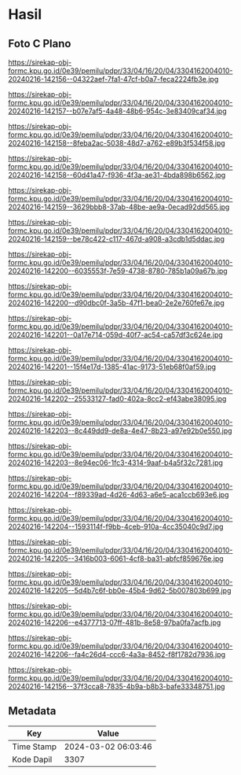 # Hasil

## Foto C Plano

https://sirekap-obj-formc.kpu.go.id/0e39/pemilu/pdpr/33/04/16/20/04/3304162004010-20240216-142156--04322aef-7fa1-47cf-b0a7-feca2224fb3e.jpg

https://sirekap-obj-formc.kpu.go.id/0e39/pemilu/pdpr/33/04/16/20/04/3304162004010-20240216-142157--b07e7af5-4a48-48b6-954c-3e83409caf34.jpg

https://sirekap-obj-formc.kpu.go.id/0e39/pemilu/pdpr/33/04/16/20/04/3304162004010-20240216-142158--8feba2ac-5038-48d7-a762-e89b3f534f58.jpg

https://sirekap-obj-formc.kpu.go.id/0e39/pemilu/pdpr/33/04/16/20/04/3304162004010-20240216-142158--60d41a47-f936-4f3a-ae31-4bda898b6562.jpg

https://sirekap-obj-formc.kpu.go.id/0e39/pemilu/pdpr/33/04/16/20/04/3304162004010-20240216-142159--3629bbb8-37ab-48be-ae9a-0ecad92dd565.jpg

https://sirekap-obj-formc.kpu.go.id/0e39/pemilu/pdpr/33/04/16/20/04/3304162004010-20240216-142159--be78c422-c117-467d-a908-a3cdb1d5ddac.jpg

https://sirekap-obj-formc.kpu.go.id/0e39/pemilu/pdpr/33/04/16/20/04/3304162004010-20240216-142200--6035553f-7e59-4738-8780-785b1a09a67b.jpg

https://sirekap-obj-formc.kpu.go.id/0e39/pemilu/pdpr/33/04/16/20/04/3304162004010-20240216-142200--d90dbc0f-3a5b-47f1-bea0-2e2e760fe67e.jpg

https://sirekap-obj-formc.kpu.go.id/0e39/pemilu/pdpr/33/04/16/20/04/3304162004010-20240216-142201--0a17e714-059d-40f7-ac54-ca57df3c624e.jpg

https://sirekap-obj-formc.kpu.go.id/0e39/pemilu/pdpr/33/04/16/20/04/3304162004010-20240216-142201--15f4e17d-1385-41ac-9173-51eb68f0af59.jpg

https://sirekap-obj-formc.kpu.go.id/0e39/pemilu/pdpr/33/04/16/20/04/3304162004010-20240216-142202--25533127-fad0-402a-8cc2-ef43abe38095.jpg

https://sirekap-obj-formc.kpu.go.id/0e39/pemilu/pdpr/33/04/16/20/04/3304162004010-20240216-142203--8c449dd9-de8a-4e47-8b23-a97e92b0e550.jpg

https://sirekap-obj-formc.kpu.go.id/0e39/pemilu/pdpr/33/04/16/20/04/3304162004010-20240216-142203--8e94ec06-1fc3-4314-9aaf-b4a5f32c7281.jpg

https://sirekap-obj-formc.kpu.go.id/0e39/pemilu/pdpr/33/04/16/20/04/3304162004010-20240216-142204--f89339ad-4d26-4d63-a6e5-aca1ccb693e6.jpg

https://sirekap-obj-formc.kpu.go.id/0e39/pemilu/pdpr/33/04/16/20/04/3304162004010-20240216-142204--1593114f-f9bb-4ceb-910a-4cc35040c9d7.jpg

https://sirekap-obj-formc.kpu.go.id/0e39/pemilu/pdpr/33/04/16/20/04/3304162004010-20240216-142205--3416b003-6061-4cf8-ba31-abfcf859676e.jpg

https://sirekap-obj-formc.kpu.go.id/0e39/pemilu/pdpr/33/04/16/20/04/3304162004010-20240216-142205--5d4b7c6f-bb0e-45b4-9d62-5b007803b699.jpg

https://sirekap-obj-formc.kpu.go.id/0e39/pemilu/pdpr/33/04/16/20/04/3304162004010-20240216-142206--e4377713-07ff-481b-8e58-97ba0fa7acfb.jpg

https://sirekap-obj-formc.kpu.go.id/0e39/pemilu/pdpr/33/04/16/20/04/3304162004010-20240216-142206--fa4c26d4-ccc6-4a3a-8452-f8f1782d7936.jpg

https://sirekap-obj-formc.kpu.go.id/0e39/pemilu/pdpr/33/04/16/20/04/3304162004010-20240216-142156--37f3cca8-7835-4b9a-b8b3-bafe33348751.jpg


## Metadata

| Key        | Value               |
| ---------- | ------------------- |
| Time Stamp | 2024-03-02 06:03:46 |
| Kode Dapil | 3307                |



